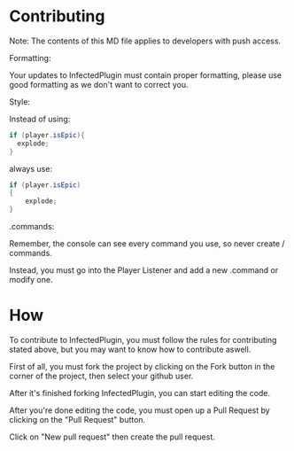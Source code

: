 Contributing
============
Note: The contents of this MD file applies to developers with push access.

Formatting:

Your updates to InfectedPlugin must contain proper formatting, please use good formatting as we don't want to correct you.

Style:

Instead of using:
```java
if (player.isEpic){
  explode;
}
```
always use:
```java
if (player.isEpic)
{
    explode;
}
```

.commands:

Remember, the console can see every command you use, so never create / commands.

Instead, you must go into the Player Listener and add a new .command or modify one.

How
===
To contribute to InfectedPlugin, you must follow the rules for contributing stated above, but you may want to know how to contribute aswell.

First of all, you must fork the project by clicking on the Fork button in the corner of the project, then select your github user.

After it's finished forking InfectedPlugin, you can start editing the code.

After you're done editing the code, you must open up a Pull Request by clicking on the "Pull Request" button.

Click on "New pull request" then create the pull request.
